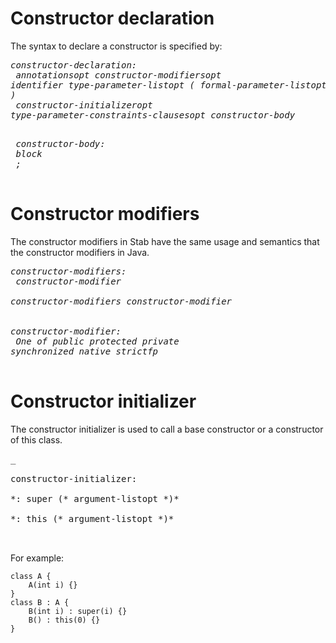 # Constructor declaration #
The syntax to declare a constructor is specified by:
<em><pre>
constructor-declaration:<br>
annotationsopt constructor-modifiersopt identifier type-parameter-listopt *(* formal-parameter-listopt *)*<br>
constructor-initializeropt type-parameter-constraints-clausesopt constructor-body<br>
</pre></em>
<em><pre>
constructor-body:<br>
block<br>
*;*<br>
</pre></em>

# Constructor modifiers #
The constructor modifiers in Stab have the same usage and semantics that the constructor modifiers in Java.
<em><pre>
constructor-modifiers:<br>
constructor-modifier<br>
constructor-modifiers constructor-modifier<br>
<br>
constructor-modifier:<br>
*One of public protected private synchronized native strictfp*<br>
</pre></em>
# Constructor initializer #
The constructor initializer is used to call a base constructor or a constructor of this class.
<pre>_<br>
constructor-initializer:<br>
*: super (* argument-listopt *)*<br>
*: this (* argument-listopt *)*<br>
_</pre>
For example:
```
class A {
    A(int i) {}
}
class B : A {
    B(int i) : super(i) {}
    B() : this(0) {}
}
```